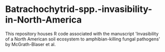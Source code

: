 # Batrachochytrid-spp.-invasibility-in-North-America
This repository houses R code associated with the manuscript 'Invasibility of a North American soil ecosystem to amphibian-killing fungal pathogens' by McGrath-Blaser et al.
